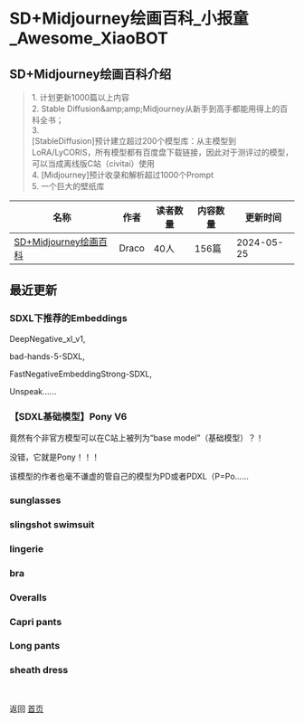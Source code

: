 # SD+Midjourney绘画百科_小报童_Awesome_XiaoBOT

## SD+Midjourney绘画百科介绍
> 1\. 计划更新1000篇以上内容    
2\. Stable Diffusion&amp;amp;amp;Midjourney从新手到高手都能用得上的百科全书；    
3\.  
[StableDiffusion]预计建立超过200个模型库：从主模型到LoRA/LyCORIS，所有模型都有百度盘下载链接，因此对于测评过的模型，可以当成离线版C站（civitai）使用    
4\. [Midjourney]预计收录和解析超过1000个Prompt    
5\. 一个巨大的壁纸库  
  


|名称|作者|读者数量|内容数量|更新时间|
|---|---|---|---|---|
|[SD+Midjourney绘画百科](https://xiaobot.net/p/stablediffusion?refer=9c3f1c95-a052-465a-9902-f6d75080262a)|Draco|40人|156篇|2024-05-25|

## 最近更新
### SDXL下推荐的Embeddings

DeepNegative_xl_v1,

bad-hands-5-SDXL,

FastNegativeEmbeddingStrong-SDXL,

Unspeak......

### 【SDXL基础模型】Pony V6

竟然有个非官方模型可以在C站上被列为“base model”（基础模型）？！

没错，它就是Pony！！！

该模型的作者也毫不谦虚的管自己的模型为PD或者PDXL（P=Po......

### sunglasses

### slingshot swimsuit

### lingerie

### bra

### Overalls

### Capri pants

### Long pants

### sheath dress


<a href="https://github.com/Reno9527/awesome-xiaobot" style="color: white; text-decoration: none;">awesome-xiaobot</a>

返回 [首页](../README.md)
